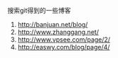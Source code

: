 搜索git得到的一些博客
1. http://banjuan.net/blog/
2. http://www.zhanggang.net/
3. http://www.vpsee.com/page/2/
4. http://easwy.com/blog/page/4/
